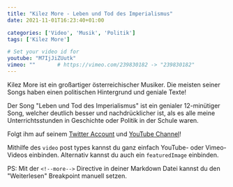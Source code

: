 ```yaml
---
title: "Kilez More - Leben und Tod des Imperialismus"
date: 2021-11-01T16:23:40+01:00

categories: ['Video', 'Musik', 'Politik']
tags: ['Kilez More']

# Set your video id for
youtube: "M7IjJiZUutk"
vimeo: ""       # https://vimeo.com/239830182 -> "239830182"
---
```

Kilez More ist ein großartiger österreichischer Musiker.
Die meisten seiner Songs haben einen politischen Hintergrund und geniale Texte!

<!--more-->

Der Song "Leben und Tod des Imperialismus"  ist ein genialer 12-minütiger Song, welcher deutlich besser und nachdrücklicher ist, als es alle meine Unterrichtsstunden in Geschichte oder Politik in der Schule waren.

Folgt ihm auf seinem [Twitter Account](https://twitter.com/KilezMore) und [YouTube Channel](https://www.youtube.com/user/Morestradamuz)!


Mithilfe des `video` post types kannst du ganz einfach YouTube- oder Vimeo-Videos einbinden.
Alternativ kannst du auch ein `featuredImage` einbinden.


PS: Mit der `<!--more-->` Directive in deiner Markdown Datei kannst du den "Weiterlesen" Breakpoint manuell setzen.
